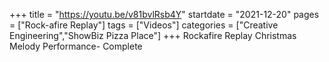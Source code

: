 +++
title = "https://youtu.be/v81bvlRsb4Y"
startdate = "2021-12-20"
pages = ["Rock-afire Replay"]
tags = ["Videos"]
categories = ["Creative Engineering","ShowBiz Pizza Place"]
+++
Rockafire Replay Christmas Melody Performance- Complete
